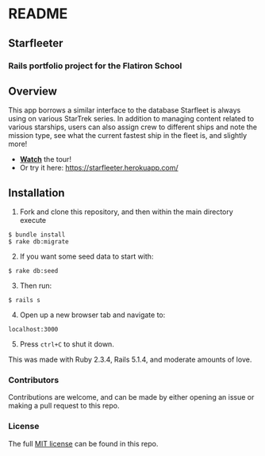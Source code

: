 # README

## Starfleeter
### Rails portfolio project for the Flatiron School

## Overview
This app borrows a similar interface to the database Starfleet is always using on various StarTrek series.  In addition to managing content related to various starships, users can also assign crew to different ships and note the mission type, see what the current fastest ship in the fleet is, and slightly more!

* **[Watch](https://www.youtube.com/watch?v=STRKKznhV9Y)** the tour!
* Or try it here: https://starfleeter.herokuapp.com/
## Installation
1. Fork and clone this repository, and then within the main directory execute
```
$ bundle install
$ rake db:migrate
```
2. If you want some seed data to start with:
```
$ rake db:seed
```
3. Then run:
```
$ rails s
```
4. Open up a new browser tab and navigate to:
```
localhost:3000
```
5. Press `ctrl+C` to shut it down.

This was made with Ruby 2.3.4, Rails 5.1.4, and moderate amounts of love.

### Contributors
Contributions are welcome, and can be made by either opening an issue or making a pull request to this repo.

### License
The full [MIT license](https://github.com/ddhogan/starfleeter/blob/master/LICENSE) can be found in this repo.
